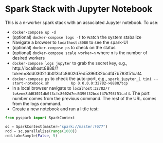 # Spark Stack with Jupyter Notebook 

This is a n-worker spark stack with an associated Jupyter notebook.  To use:

- `docker-compose up -d`
- (optional) `docker-compose logs -f` to watch the system stabalize
- Navigate a browser to `localhost:8080` to see the spark-UI
- (optional) `docker-compose ps` to check on the status
- (optional) `docker-compose scale worker=n` where n is the number of desired
  workers
- `docker-compose logs jupyter` to grab the secret key, e.g.,
  http://localhost:8888/?token=8dd03021db0f3cfc8602d7ed5396f32bcdf47b793f51caf4
- `docker-compose ps` to check the auto-port, e.g.,  `spark_jupyter_1
  tini -- start-notebook.sh          Up
0.0.0.0:32782->8888/tcp`
- In a local browser navigate to
  `localhost:32782/?token=8dd03021db0f3cfc8602d7ed5396f32bcdf47b793f51caf4`.
The port number comes from the previous command.  The rest of the URL comes
from the logs command.
- Create a new notebook and run a little test:

```python
from pyspark import SparkContext

sc = SparkContext(master="spark://master:7077")
rdd = sc.parallelize(range(1000))
rdd.takeSample(False, 5)
``` 


